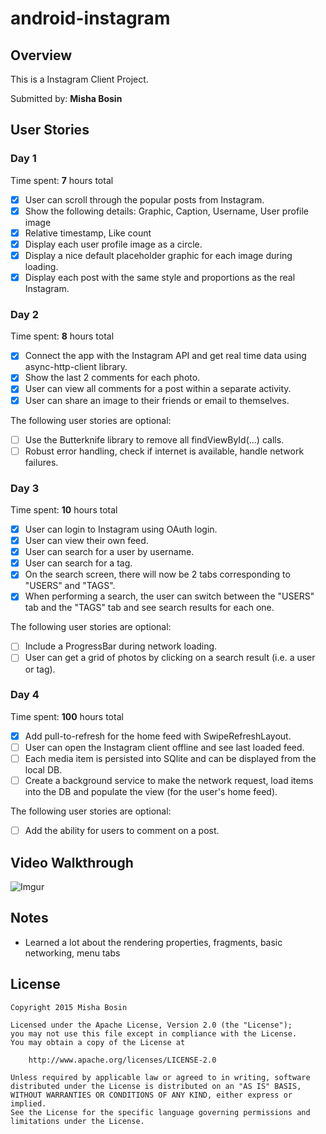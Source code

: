 # android-instagram

## Overview

This is a Instagram Client Project.
 
Submitted by: **Misha Bosin**

## User Stories

### Day 1

Time spent: **7** hours total

* [x] User can scroll through the popular posts from Instagram.
* [x] Show the following details: Graphic, Caption, Username, User profile image
* [x] Relative timestamp, Like count
* [x] Display each user profile image as a circle.
* [x] Display a nice default placeholder graphic for each image during loading.
* [x] Display each post with the same style and proportions as the real Instagram.

### Day 2

Time spent: **8** hours total

* [x] Connect the app with the Instagram API and get real time data using async-http-client library.
* [x] Show the last 2 comments for each photo.
* [x] User can view all comments for a post within a separate activity.
* [x] User can share an image to their friends or email to themselves.

The following user stories are optional:
* [ ] Use the Butterknife library to remove all findViewById(...) calls.
* [ ] Robust error handling, check if internet is available, handle network failures.

### Day 3

Time spent: **10** hours total

* [x] User can login to Instagram using OAuth login.
* [x] User can view their own feed.
* [x] User can search for a user by username.
* [x] User can search for a tag.
* [x] On the search screen, there will now be 2 tabs corresponding to "USERS" and "TAGS".
* [x] When performing a search, the user can switch between the "USERS" tab and the "TAGS" tab and see search results for each one.

The following user stories are optional:
* [ ] Include a ProgressBar during network loading.
* [ ] User can get a grid of photos by clicking on a search result (i.e. a user or tag).

### Day 4

Time spent: **100** hours total

* [x] Add pull-to-refresh for the home feed with SwipeRefreshLayout.
* [ ] User can open the Instagram client offline and see last loaded feed.
* [ ] Each media item is persisted into SQlite and can be displayed from the local DB.
* [ ] Create a background service to make the network request, load items into the DB and populate the view (for the user's home feed).

The following user stories are optional:
* [ ] Add the ability for users to comment on a post.

## Video Walkthrough

  ![Imgur](http://i.imgur.com/i5baxfN.gif)

## Notes

* Learned a lot about the rendering properties, fragments, basic networking, menu tabs

## License

    Copyright 2015 Misha Bosin

    Licensed under the Apache License, Version 2.0 (the "License");
    you may not use this file except in compliance with the License.
    You may obtain a copy of the License at

        http://www.apache.org/licenses/LICENSE-2.0

    Unless required by applicable law or agreed to in writing, software
    distributed under the License is distributed on an "AS IS" BASIS,
    WITHOUT WARRANTIES OR CONDITIONS OF ANY KIND, either express or implied.
    See the License for the specific language governing permissions and
    limitations under the License.
